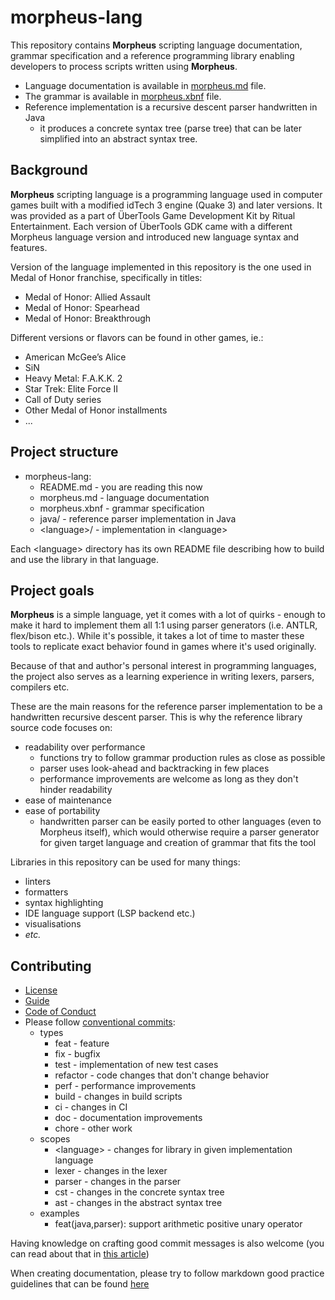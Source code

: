# morpheus-lang

This repository contains **Morpheus** scripting language documentation, grammar specification and
a reference programming library enabling developers to process scripts written using **Morpheus**.

- Language documentation is available in [morpheus.md](morpheus.md) file.
- The grammar is available in [morpheus.xbnf](morpheus.xbnf) file.
- Reference implementation is a recursive descent parser handwritten in Java
  - it produces a concrete syntax tree (parse tree) that can be later simplified into an abstract syntax tree.

## Background

**Morpheus** scripting language is a programming language used in computer games built with a
modified idTech 3 engine (Quake 3) and later versions.
It was provided as a part of ÜberTools Game Development Kit by Ritual Entertainment.
Each version of ÜberTools GDK came with a different Morpheus language version and introduced
new language syntax and features.

Version of the language implemented in this repository is the one used in Medal of Honor franchise,
specifically in titles:
- Medal of Honor: Allied Assault
- Medal of Honor: Spearhead
- Medal of Honor: Breakthrough

Different versions or flavors can be found in other games, ie.:
- American McGee’s Alice
- SiN
- Heavy Metal: F.A.K.K. 2
- Star Trek: Elite Force II
- Call of Duty series
- Other Medal of Honor installments
- ...

## Project structure

- morpheus-lang:
  - README.md - you are reading this now
  - morpheus.md - language documentation
  - morpheus.xbnf - grammar specification
  - java/ - reference parser implementation in Java
  - \<language\>/ - implementation in \<language\>

Each \<language\> directory has its own README file describing how to build and use the library
in that language.

## Project goals

**Morpheus** is a simple language, yet it comes with a lot of quirks - enough to make it hard to implement
them all 1:1 using parser generators (i.e. ANTLR, flex/bison etc.). While it's possible, it takes a lot
of time to master these tools to replicate exact behavior found in games where it's used originally.

Because of that and author's personal interest in programming languages, the project also serves as a learning
experience in writing lexers, parsers, compilers etc.

These are the main reasons for the reference parser implementation to be a handwritten recursive descent parser.
This is why the reference library source code focuses on:
- readability over performance
  - functions try to follow grammar production rules as close as possible
  - parser uses look-ahead and backtracking in few places
  - performance improvements are welcome as long as they don't hinder readability
- ease of maintenance
- ease of portability
  - handwritten parser can be easily ported to other languages (even to Morpheus itself),
    which would otherwise require
    a parser generator for given target language and creation of grammar that fits the tool

Libraries in this repository can be used for many things:
- linters
- formatters
- syntax highlighting
- IDE language support (LSP backend etc.)
- visualisations
- *etc.*

## Contributing

- [License](LICENSE.md)
- [Guide](.github/CONTRIBUTING.md)
- [Code of Conduct](.github/CODE_OF_CONDUCT.md)
- Please follow [conventional commits](https://www.conventionalcommits.org/en/v1.0.0/):
  - types
    - feat - feature
    - fix - bugfix
    - test - implementation of new test cases
    - refactor - code changes that don't change behavior
    - perf - performance improvements
    - build - changes in build scripts
    - ci - changes in CI
    - doc - documentation improvements
    - chore - other work
  - scopes
    - \<language\> - changes for library in given implementation language
    - lexer - changes in the lexer
    - parser - changes in the parser
    - cst - changes in the concrete syntax tree
    - ast - changes in the abstract syntax tree
  - examples
    - feat(java,parser): support arithmetic positive unary operator

Having knowledge on crafting good commit messages is also welcome
(you can read about that in [this article](https://chris.beams.io/posts/git-commit/))

When creating documentation, please try to follow markdown good practice guidelines that can be found
[here](https://www.markdownguide.org)
